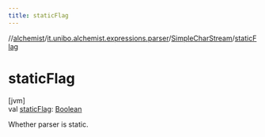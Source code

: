 ```yaml
---
title: staticFlag
---
```

//[alchemist](../../../index.html)/[it.unibo.alchemist.expressions.parser](../index.html)/[SimpleCharStream](index.html)/[staticFlag](static-flag.html)



# staticFlag



[jvm]\
val [staticFlag](static-flag.html): [Boolean](https://kotlinlang.org/api/latest/jvm/stdlib/kotlin/-boolean/index.html)



Whether parser is static.




